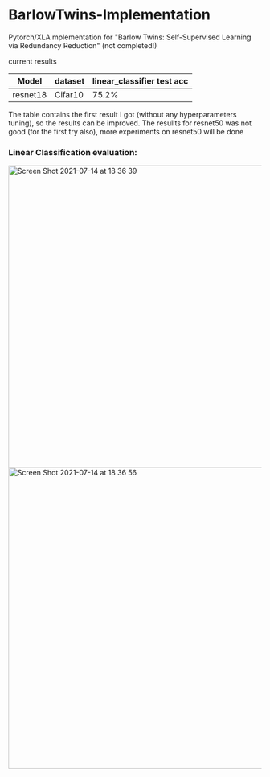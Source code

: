 # BarlowTwins-Implementation
Pytorch/XLA mplementation for "Barlow Twins: Self-Supervised Learning via Redundancy Reduction" (not completed!)

current results

Model        |  dataset    | linear_classifier test acc |   
------------ | ------------|    ------------------      |    
resnet18     | Cifar10     |         75.2%              |                     
 
The table contains the first result I got (without any hyperparameters tuning), so the results can be improved. The resullts for resnet50 was not good (for the first try also), more experiments on resnet50 will be done 



### Linear Classification evaluation: 

<img width="600" alt="Screen Shot 2021-07-14 at 18 36 39" src="https://user-images.githubusercontent.com/37993690/125674825-18c1ff1a-8040-4367-a371-eab3e0cd196d.png">

<img width="600" alt="Screen Shot 2021-07-14 at 18 36 56" src="https://user-images.githubusercontent.com/37993690/125674855-589659ed-54fd-4cdc-bc39-1fd2a4009e5a.png">

